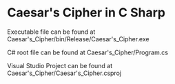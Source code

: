 # Caesar's Cipher in C Sharp
Executable file can be found at Caesar's_Cipher/bin/Release/Caesar's_Cipher.exe

C# root file can be found at Caesar's_Cipher/Program.cs

Visual Studio Project can be found at Caesar's_Cipher/Caesar's_Cipher.csproj
 
